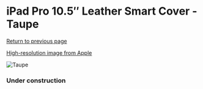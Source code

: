 # iPad Pro 10.5″ Leather Smart Cover - Taupe

[Return to previous page](/ipad_pro105)

[High-resolution image from Apple](https://store.storeimages.cdn-apple.com/8756/as-images.apple.com/is/MPU82?wid=4500&hei=4500&fmt=png)

<div style="width: 384px"><img src="/everypreview/MPU82.png" alt="Taupe"></div>

### Under construction
